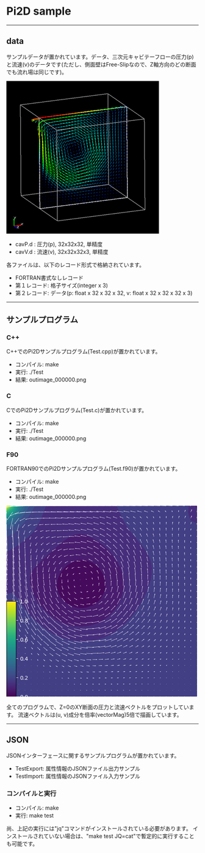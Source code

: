 # Pi2D sample

---
## data
サンプルデータが置かれています。データ、三次元キャビテーフローの圧力(p)と流速(v)のデータです(ただし、側面壁はFree-Slipなので、Z軸方向のどの断面でも流れ場は同じです)。

![Velocity](cavity_velo.png)

- cavP.d : 圧力(p), 32x32x32, 単精度
- cavV.d : 流速(v), 32x32x32x3, 単精度

各ファイルは、以下のレコード形式で格納されています。
- FORTRAN書式なしレコード
- 第１レコード: 格子サイズ(integer x 3)
- 第２レコード: データ(p: float x 32 x 32 x 32, v: float x 32 x 32 x 32 x 3)

---
## サンプルプログラム

### C++
C++でのPi2Dサンプルプログラム(Test.cpp)が置かれています。
- コンパイル: make
- 実行: ./Test
- 結果: outimage_000000.png

### C
CでのPi2Dサンプルプログラム(Test.c)が置かれています。
- コンパイル: make
- 実行: ./Test
- 結果: outimage_000000.png

### F90
FORTRAN90でのPi2Dサンプルプログラム(Test.f90)が置かれています。
- コンパイル: make
- 実行: ./Test
- 結果: outimage_000000.png

![Result](cavity_res.png)

全てのプログラムで、Z=0のXY断面の圧力と流速ベクトルをプロットしています。
流速ベクトルは(u, v)成分を倍率(vectorMag)5倍で描画しています。

---
## JSON
JSONインターフェースに関するサンプルプログラムが置かれています。

- TestExport: 属性情報のJSONファイル出力サンプル
- TestImport: 属性情報のJSONファイル入力サンプル

### コンパイルと実行
- コンパイル: make
- 実行: make test

尚、上記の実行には"jq"コマンドがインストールされている必要があります。
インストールされていない場合は、"make test JQ=cat"で暫定的に実行することも可能です。
